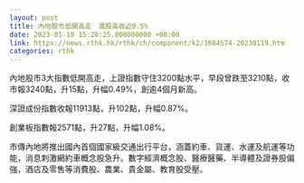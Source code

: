 ```yaml
---
layout: post
title: 內地股市低開高走　滬股高收近0.5%
date: 2023-01-19 15:28:25.000000000 +08:00
link: https://news.rthk.hk/rthk/ch/component/k2/1684574-20230119.htm
categories: rthk
---
```


內地股市3大指數低開高走，上證指數守住3200點水平，早段曾跌至3210點，收市報3240點，升15點，升幅0.49%，創逾4個月新高。

深證成份指數收報11913點，升102點，升幅0.87%。

創業板指數報2571點，升27點，升幅1.08%。

市傳內地將推出國內首個國家級交通出行平台，涵蓋約車、貨運、水運及航運等功能，消息刺激網約車概念股急升。數字經濟概念股、醫療醫藥、半導體及證券股偏強，酒店及零售等消費股、農業、貴金屬、教育股受壓。
